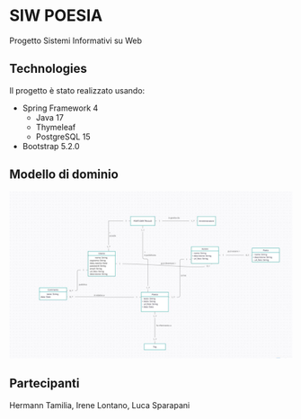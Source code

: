 # SIW POESIA 
Progetto Sistemi Informativi su Web

## Technologies
Il progetto è stato realizzato usando:
* Spring Framework 4
    * Java 17
    * Thymeleaf
    * PostgreSQL 15
* Bootstrap 5.2.0

## Modello di dominio
![DomainModel](misc/modellodominio.jpeg)


## Partecipanti
Hermann Tamilia, Irene Lontano, Luca Sparapani